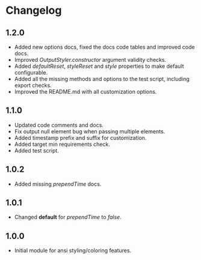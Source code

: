 # Changelog

## 1.2.0
 - Added new options docs, fixed the docs code tables and improved code docs.
 - Improved *OutputStyler.constructor* argument validity checks.
 - Added *defaultReset*, *styleReset* and *style* properties to make default configurable.
 - Added all the missing methods and options to the test script, including export checks.
 - Improved the README.md with all customization options.

## 1.1.0
 - Updated code comments and docs.
 - Fix output null element bug when passing multiple elements.
 - Added timestamp prefix and suffix for customization.
 - Added target min requirements check.
 - Added test script.

## 1.0.2
 - Added missing *prependTime* docs.

## 1.0.1
 - Changed **default** for *prependTime* to *false*.

## 1.0.0
 - Initial module for ansi styling/coloring features.

